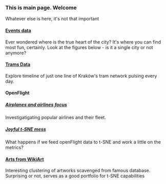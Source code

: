 ### This is main page. Welcome

Whatever else is here, it's not that important

#### [Events data](cracowEvents.html)

Ever wondered where is the true heart of the city? It's where you can find most fun, certainly.
Look at the figures below - is it a single city or not anymore?

#### [Trams Data](tramsLine.html)

Explore timeline of just one line of Kraków's tram network pulsing every day. 

#### OpenFlight

##### [Airplanes and airlines focus](openFlight.html)

Investigatigating popular airlines and their fleet.

##### [Joyful t-SNE mess](openTSNE.html)

What happens if we feed openFlight data to t-SNE and work a little on the metrics?

#### [Arts from WikiArt](arts.html)

Interesting clustering of artworks scavenged from famous database. Surprising or not, serves as a good
portfolio for t-SNE capabilities
